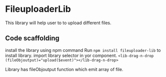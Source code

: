 # FileuploaderLib

This library will help user to to upload different files.

## Code scaffolding

install the library using npm command
Run `npm install fileuploader-lib` to install library.
import library selector in yor component.
`<lib-drag-n-drop (fileObjoutput)="upload($event)"></lib-drag-n-drop>`

Library has fileObjoutput function which emit array of file. 

